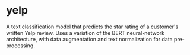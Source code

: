 # yelp
A text classification model that predicts the star rating of a customer's written Yelp review. Uses a variation of the BERT neural-network architecture, with data augmentation and text normalization for data pre-processing.  
